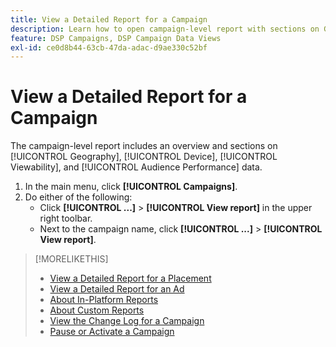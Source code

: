 ```yaml
---
title: View a Detailed Report for a Campaign
description: Learn how to open campaign-level report with sections on Geography, Device, Viewability, and Audience Performance data.
feature: DSP Campaigns, DSP Campaign Data Views
exl-id: ce0d8b44-63cb-47da-adac-d9ae330c52bf
---
```

# View a Detailed Report for a Campaign

The <!--legacy --> campaign-level report includes an overview and sections on [!UICONTROL Geography], [!UICONTROL Device], [!UICONTROL Viewability], and [!UICONTROL Audience Performance] data.

1. In the main menu, click **[!UICONTROL Campaigns]**.
1. Do either of the following:
    * Click **[!UICONTROL ...]** > **[!UICONTROL View report]** in the upper right toolbar.
    * Next to the campaign name, click  **[!UICONTROL ...]** > **[!UICONTROL View report]**.

>[!MORELIKETHIS]
>
>* [View a Detailed Report for a Placement](/help/dsp/campaign-management/placements/placement-view-report.md)
>* [View a Detailed Report for an Ad](/help/dsp/campaign-management/ads/ad-view-report.md)
>* [About In-Platform Reports](/help/dsp/campaign-management/reports/campaign-reports-about.md)
>* [About Custom Reports](/help/dsp/reports/report-about.md)
>* [View the Change Log for a Campaign](campaign-change-log.md)
>* [Pause or Activate a Campaign](campaign-pause-activate.md)
